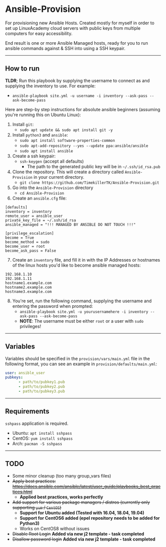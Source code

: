 # Ansible-Provision
For provisioning new Ansible Hosts. Created mostly for myself in order to set up LinuxAcademy cloud servers with public keys from multiple computers for easy accessibility.

End result is one or more Ansible Managed hosts, ready for you to run ansible commands against & SSH into using a SSH keypair.

---
## How to run
**TLDR**; Run this playbook by supplying the username to connect as and supplying the inventory to use. For example: 
* `ansible-playbook site.yml -u username -i inventory --ask-pass --ask-become-pass`

Here are step-by step instructions for absolute ansible beginners (assuming you're running this on Ubuntu Linux):
1. Install `git`:
   * `sudo apt update && sudo apt install git -y`
2. Install `python3` and `ansible`:
   * `sudo apt install software-properties-common`
   * `sudo apt-add-repository --yes --update ppa:ansible/ansible`
   * `sudo apt install ansible`
3. Create a ssh keypair:
   * `ssh-keygen` (accept all defaults)
     * The path to the generated public key will be in `~/.ssh/id_rsa.pub`
4. Clone the repository. This will create a directory called `Ansible-Provision` in your current directory.
   * `git clone https://github.com/TimekillerTK/Ansible-Provision.git`
5. Go into the `Ansible-Provision` directory
   * `cd Ansible-Provision`
6. Create an `ansible.cfg` file:
```
[defaults]
inventory = inventory
remote_user = ansible_user
private_key_file = ~/.ssh/id_rsa
ansible_managed = "!!! MANAGED BY ANSIBLE DO NOT TOUCH !!!"

[privilege_escalation]
become = True
become_method = sudo
become_user = root
become_ask_pass = False
```
7. Create an `inventory` file, and fill it in with the IP Addresses or hostnames of the linux hosts you'd like to become ansible managed hosts:
```
192.168.1.10
192.168.1.11
hostname1.example.com
hostname2.example.com
hostname3.example.com
```
8. You're set, run the following command, supplying the username and entering the password when prompted:
   * `ansible-playbook site.yml -u yourusernamehere -i inventory --ask-pass --ask-become-pass`
   * **NOTE**: The username must be either `root` or a user with `sudo` privileges!


---
## Variables
Variables should be specified in the `provision/vars/main.yml` file in the following format, you can see an example in `provision/defaults/main.yml`:
```yml
user: ansible_user
pubkeys:
      - path/to/pubkey1.pub
      - path/to/pubkey2.pub
      - path/to/pubkey3.pub
```
---
## Requirements
`sshpass` application is required.
* Ubuntu: `apt install sshpass`
* CentOS: `yum install sshpass`
* Arch: `pacman -S sshpass` 
---
## TODO
* Some minor cleanup (too many group_vars files)
* ~~Apply best practices: https://docs.ansible.com/ansible/latest/user_guide/playbooks_best_practices.html~~
  * **Applied best practices, works perfectly**
* ~~Add support for various package managers / distros (currently only supporting `yum` / `CentOS`)~~
  * **Support for Ubuntu added (Tested with 16.04, 18.04, 19.04)**
  * **Support for CentOS6 added (epel repository needs to be added for Python3)**
  * Works on CentOS8 without issues
* ~~Disable Root Login~~ **Added via new j2 template - task completed**
* ~~Disallow password login~~ **Added via new j2 template - task completed**
